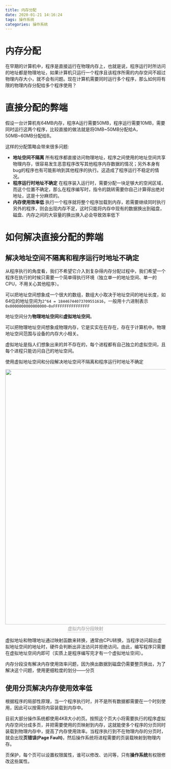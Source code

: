 ```yaml
---
title: 内存分配
date: 2020-01-21 14:16:24
tags: 操作系统
categories: 操作系统
---
```


# 内存分配
在早期的计算机中，程序是直接运行在物理内存上，也就是说，程序运行时所访问的地址都是物理地址，如果计算机只运行一个程序且该程序所需的内存空间不超过物理内存大小，就不会有问题。现在计算机需要同时运行多个程序，那么如何将有限的物理内存分配给多个程序使用？


# 直接分配的弊端

假设一台计算机有64MB内存，程序A运行需要50MB，程序运行需要10MB，需要同时运行这两个程序，比较直接的做法就是将0MB\~50MB分配给A，50MB\~60MB分配给B。

这样的分配策略会带来很多问题:

* **地址空间不隔离** 所有程序都直接访问物理地址，程序之间使用的地址空间共享物理内存，很容易发生恶意程序改写其他程序内存数据的情况；另外本身有bug的程序也有可能影响到其他程序的执行。这造成了程序运行不稳定的情况。
* **程序运行时地址不确定**  在程序装入运行时，需要分配一块足够大的空闲区域，而这个位置不确定，那么在程序编写时，指令的跳转需要你自己计算得出绝对地址，这是十分麻烦的。
* **内存使用效率低** 执行一个程序就将整个程序加载到内存，若需要继续同时执行另外的程序，则会出现内存不足，这时只能将内存中现有的数据换出到磁盘，磁盘、内存之间的大容量的换出换入必会导致效率低下


# 如何解决直接分配的弊端
## 解决地址空间不隔离和程序运行时地址不确定
从程序执行的角度看，我们不希望它介入到复杂得内存分配过程中，我们希望一个程序在执行的时候只需要一个简单得执行环境（独立单一的地址空间、单一的CPU，不用关心其他程序）。

可以把地址空间想象成一个很大的数组，数组大小取决于地址空间的地址长度，如64位的地址空间为`2^64 = 18446744073709551616`，一般用十六进制表示`0x0000000000000000~0xFFFFFFFFFFFFFFFF`

地址空间分为**物理地址空间**和**虚拟地址空间**。

可以把物理地址空间想象成物理内存，它是实实在在存在，存在于计算机中。物理地址空间范围与设备的内存大小相关。

虚拟地址是指人们想象出来的并不存在的，每个进程都有自己独立的虚拟空间，且每个进程只能访问自己的地址空间。

使用虚拟地址空间和分段解决地址空间不隔离和程序运行时地址不确定

<div align=center> 	<img src="https://kinkenyuen.oss-cn-shenzhen.aliyuncs.com/images/虚拟内存分段映射.png" width="800" /> 	<div style="color:orange; border-bottom: 1px solid #d9d9d9;     	display: inline-block;     	color: #999;     	padding: 2px;">虚拟内存分段映射</div> </div>


虚拟地址和物理地址通过映射函数来转换，通常由CPU转换，当程序访问超出虚拟地址空间的地址时，硬件会判断出非法访问并拒绝访问。由此，编写程序只需要在虚拟地址空间内即可（实质上是程序编写完才有一个虚拟地址空间）。

内存分段没有解决内存使用效率问题，因为换出数据到磁盘仍需要整页换出，为了解决这个问题，使用更细粒度的划分——分页

## 使用分页解决内存使用效率低
根据程序的局部性原理，当一个程序执行时，并不是所有数据都需要在一个时刻使用，因此可以按需将内容装载到内存中。

目前大部分操作系统都使用4KB大小的页。按照这个页大小将需要执行的程序虚拟内存空间分成多页，并把需要使用的页映射到内存，这就能使多个程序的分页同时装载到物理内存中，提高了内存使用效率。当程序执行到不在物理内存的分页时，就会出现**页错误(Page Fault)**，然后操作系统将进程需要的页装载映射到物理内存。

页保护，每个页可以设置权限属性，谁可以修改、访问等，只有**操作系统**有权限修改这些属性。


